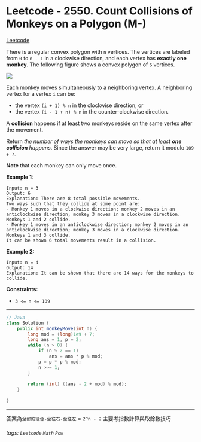 # Leetcode - 2550. Count Collisions of Monkeys on a Polygon (M-)

[Leetcode](https://leetcode.com/problems/count-collisions-of-monkeys-on-a-polygon/description/)


There is a regular convex polygon with `n` vertices. The vertices are labeled from `0` to `n - 1` in a clockwise direction, and each vertex has **exactly one monkey**. The following figure shows a convex polygon of `6` vertices.

![](https://assets.leetcode.com/uploads/2023/01/22/hexagon.jpg)

Each monkey moves simultaneously to a neighboring vertex. A neighboring vertex for a vertex `i` can be:

-   the vertex `(i + 1) % n` in the clockwise direction, or
-   the vertex `(i - 1 + n) % n` in the counter-clockwise direction.

A **collision** happens if at least two monkeys reside on the same vertex after the movement.

Return _the number of ways the monkeys can move so that at least **one collision**_ _happens_. Since the answer may be very large, return it modulo `109 + 7`.

**Note** that each monkey can only move once.

**Example 1:**
```
Input: n = 3
Output: 6
Explanation: There are 8 total possible movements.
Two ways such that they collide at some point are:
- Monkey 1 moves in a clockwise direction; monkey 2 moves in an anticlockwise direction; monkey 3 moves in a clockwise direction. Monkeys 1 and 2 collide.
- Monkey 1 moves in an anticlockwise direction; monkey 2 moves in an anticlockwise direction; monkey 3 moves in a clockwise direction. Monkeys 1 and 3 collide.
It can be shown 6 total movements result in a collision.
```
**Example 2:**
```
Input: n = 4
Output: 14
Explanation: It can be shown that there are 14 ways for the monkeys to collide.
```
**Constraints:**

-   `3 <= n <= 109`

---
```java
// Java
class Solution {
    public int monkeyMove(int n) {
        long mod = (long)1e9 + 7;
        long ans = 1, p = 2;
        while (n > 0) {
            if (n % 2 == 1)
                ans = ans * p % mod;
            p = p * p % mod;
            n >>= 1;
        }
           
        return (int) ((ans - 2 + mod) % mod);
    }
    
}
```
---

答案為`全部的組合-全往右-全往左` = `2^n - 2`
主要考指數計算與取餘數技巧


###### tags: `Leetcode` `Math` `Pow`
